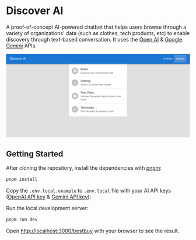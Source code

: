 # Discover AI

A proof-of-concept AI-powered chatbot that helps users browse through a variety of organizations' data (such as clothes, tech products, etc) to enable discovery through text-based conversation. It uses the [Open AI](https://platform.openai.com/) & [Google Gemini](https://ai.google.dev/) APIs.

![Discover AI homepage screenshot](./screenshot.png)

## Getting Started

After cloning the repository, install the dependencies with [pnpm](https://pnpm.io/):

```bash
pnpm install
```

Copy the `.env.local.example` to `.env.local` file with your AI API keys ([OpenAI API key](https://help.openai.com/en/articles/4936850-where-do-i-find-my-api-key) & [Gemini API key](https://ai.google.dev/gemini-api/docs/api-key)):

Run the local development server:

```bash
pnpm run dev
```

Open [http://localhost:3000/bestbuy](http://localhost:3000/bestuy) with your browser to see the result.
